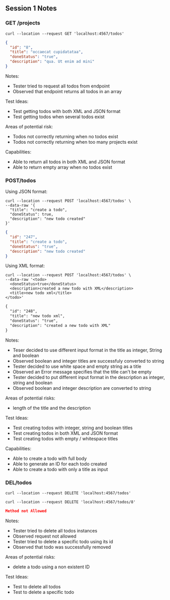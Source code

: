 ## Session 1 Notes

### GET /projects

```
curl --location --request GET 'localhost:4567/todos'
```
```json
{
  "id": "8",
  "title": "occaecat cupidatataa",
  "doneStatus": "true",
  "description": "qua. Ut enim ad mini"
}
```

Notes:
- Tester tried to request all todos from endpoint
- Observed that endpoint returns all todos in an array

Test Ideas:
- Test getting todos with both XML and JSON format
- Test getting todos when several todos exist

Areas of potential risk:
- Todos not correctly returning when no todos exist
- Todos not correctly returning when too many projects exist

Capabilities:
- Able to return all todos in both XML and JSON format
- Able to return empty array when no todos exist

### POST/todos

Using JSON format:
```
curl --location --request POST 'localhost:4567/todos' \
--data-raw '{
  "title": "create a todo",
  "doneStatus": true,
  "description": "new todo created"
}'
```
```json
{
  "id": "247",
  "title": "create a todo",
  "doneStatus": "true",
  "description": "new todo created"
}
```

Using XML format:

```
curl --location --request POST 'localhost:4567/todos' \
--data-raw '<todo>
  <doneStatus>true</doneStatus>
  <description>created a new todo with XML</description>
  <title>new todo xml</title>
</todo>'

```
```xml
{
  "id": "248",
  "title": "new todo xml",
  "doneStatus": "true",
  "description": "created a new todo with XML"
}
```
Notes:
- Teser decided to use different input format in the title as integer, String and boolean
- Observed boolean and integer titles are successfuly converted to string
- Tester decided to use white space and empty string as a title
- Observed an Error message specifies that the title can't be empty
- Tester decided to put different input format in the description as integer, string and boolean
- Observed boolean and integer description are converted to string

Areas of potential risks:
- length of the title and the description

Test Ideas:
- Test creating todos with integer, string and boolean titles
- Test creating todos in both XML and JSON format 
- Test creating todos with empty / whitespace titles

Capabilities: 
- Able to create a todo with full body
- Able to generate an ID for each todo created
- Able to create a todo with only a title as input

### DEL/todos

```
curl --location --request DELETE 'localhost:4567/todos'
```
```
curl --location --request DELETE 'localhost:4567/todos/8'
```

```json
Method not Allowed
```
Notes:
- Tester tried to delete all todos instances
- Observed request not allowed
- Tester tried to delete a specific todo using its id
- Observed that todo was successfully removed

Areas of potential risks:
- delete a todo using a non existent ID

Test Ideas:
- Test to delete all todos
- Test to delete a specific todo




